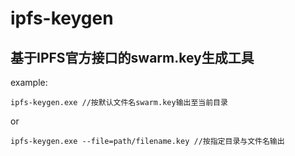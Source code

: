 # ipfs-keygen

## 基于IPFS官方接口的swarm.key生成工具

example:
```
ipfs-keygen.exe //按默认文件名swarm.key输出至当前目录
```
or
```
ipfs-keygen.exe --file=path/filename.key //按指定目录与文件名输出
```
